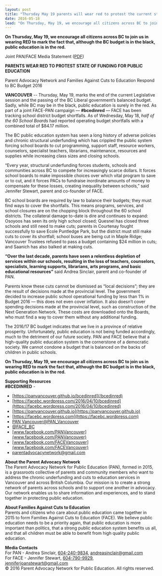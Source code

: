 ```yaml
---
layout: post
title: "Thursday May 19 parents will wear red to protest the current state of education funding in BC"
date: 2016-05-18
lead: "On Thursday, May 19, we encourage all citizens across BC to join us in wearing RED to mark the fact that, although the BC budget is in the black, public education is in the red."
---
```


**On Thursday, May 19, we encourage all citizens across BC to join us in wearing RED to mark the fact that, although the BC budget is in the black, public education is in the red.**

Joint PAN/FACE Media Statement ([PDF](/downloads/pan_face_news_release_may_19_2016.pdf))

**PARENTS WEAR RED TO PROTEST STATE OF FUNDING FOR PUBLIC EDUCATION**

Parent Advocacy Network and Families Against Cuts to Education Respond to BC Budget 2016

**VANCOUVER** -- Thursday, May 19, marks the end of the current Legislative session and the passing of the BC Liberal government’s balanced budget. Sadly, while BC may be in the black, public education is surely in the red. As part of a joint FACE-PAN campaign — **#bcedinred** — FACE has been tracking school district budget shortfalls. As of Wednesday, May 18, *half of the 60 School Boards* had reported operating budget shortfalls with a combined total of $84.17 million.

The BC public education system has seen a long history of adverse policies and chronic structural underfunding which has crippled the public system forcing school boards to cut programming, support staff, resource workers, counselors, specialist teachers, librarians, maintenance, resources and supplies while increasing class sizes and closing schools.

“Every year, structural underfunding forces students, schools and communities across BC to compete for increasingly scarce dollars. It forces school boards to make impossible choices over which vital program to save or to cut, and it forces PACs to fundraise inordinate amounts of money to compensate for these losses, creating inequality between schools,” said Jennifer Stewart, parent and co-founder of FACE.

BC school boards are required by law to balance their budgets; they must find ways to cover the shortfalls. This means programs, services, and school closures are on the chopping block throughout the 60 school districts. The collateral damage to-date is dire and continues to expand: Osoyoos has seen its only high school closed; Quesnel has closed three schools and still need to make cuts; parents in Courtenay fought successfully to save Ecole Puntledge Park, but the district must still make cuts to cover its shortfall; school buses are being cut in Maple Ridge; Vancouver Trustees refused to pass a budget containing $24 million in cuts; and Saanich has also balked at making cuts.

**“Over the last decade, parents have seen a relentless depletion of services within our schools, resulting in the loss of teachers, counselors, specialists, learning supports, librarians, arts programs, and basic educational resources”** said Andrea Sinclair, parent and co-founder of PAN.

Parents know these cuts cannot be dismissed as “local decisions”; they are the result of decisions made at the provincial level. The government decided to increase public school operational funding by less than 1% in Budget 2016 — this does not even cover inflation. It also doesn’t cover spending decisions made at the provincial level, such as construction of the Next Generation Network. These costs are downloaded onto the Boards, who must find a way to cover them without any additional funding.

The 2016/17 BC budget indicates that we live in a province of relative prosperity. Unfortunately, public education is not being funded accordingly, much to the detriment of our future society. PAN and FACE believe that a high-quality public education system is the cornerstone of a democratic society. We cannot condone a budget that is balanced on the backs of children in public schools. 

**On Thursday, May 19, we encourage all citizens across BC to join us in wearing RED to mark the fact that, although the BC budget is in the black, public education is in the red.**

**Supporting Resources**  
**#BCEDINRED** -  
* [https://panvancouver.github.io/bcedinred](/bcedinred)  
* [https://facebc.wordpress.com/2016/04/10/bcedinred](https://facebc.wordpress.com/2016/04/10/bcedinred)
* [https://panvancouver.github.io](https://panvancouver.github.io)   
* [https://facebc.wordpress.com](https://facebc.wordpress.com)
* [PAN Vancouver@PAN_Vancouver](https://twitter.com/PAN_Vancouver)
* [@FACE_BC](https://twitter.com/FACE_BC)
* [www.facebook.com/PANVancouver](www.facebook.com/PANVancouver)
* [www.facebook.com/FACEVancouver](www.facebook.com/FACEVancouver)
* [parentadvocacynetwork@gmail.com](mailto:parentadvocacynetwork@gmail.com)
 
**About the Parent Advocacy Network**  
The Parent Advocacy Network for Public Education (PAN), formed in 2015, is a grassroots collective of parents and community members who want to address the chronic underfunding and cuts to education services in Vancouver and across British Columbia. Our mission is to create a strong network of parents across schools and to support one another in advocacy. Our network enables us to share information and experiences, and to stand together in protecting public education.

**About Families Against Cuts to Education**  
Parents and citizens who care about public education came together in 2015 to form Families Against Cuts to Education (FACE). We believe public education needs to be a priority again, that public education is more important than politics, that a strong public education system benefits us all, and that all children must be able to benefit from high quality public education.

**Media Contacts**  
For PAN - Andrea Sinclair, [604-240-9834](tel:604-240-9834), [andreasinclair@gmail.com](mailto:andreasinclair@gmail.com)  
For FACE - Jennifer Stewart, [604-790-9929](tel:604-790-9929), [jenniferjoanstewart@gmail.com](mailto:jenniferjoanstewart@gmail.com)  
© 2016 Parent Advocacy Network for Public Education. All rights reserved.
